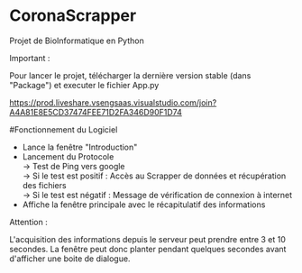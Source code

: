 # CoronaScrapper
Projet de BioInformatique en Python

Important :<br>

Pour lancer le projet, télécharger la dernière version stable (dans "Package") et executer le fichier App.py

https://prod.liveshare.vsengsaas.visualstudio.com/join?A4A81E8E5CD37474FEE71D2FA346D90F1D74


#Fonctionnement du Logiciel

- Lance la fenêtre "Introduction"<br>
- Lancement du Protocole <br>
  -> Test de Ping vers google <br>
    -> Si le test est positif : Accès au Scrapper de données et récupération des fichiers<br>
    -> Si le test est négatif : Message de vérification de connexion à internet<br>
- Affiche la fenêtre principale avec le récapitulatif des informations

Attention :

L'acquisition des informations depuis le serveur peut prendre entre 3 et 10 secondes. La fenêtre peut donc planter pendant quelques secondes avant d'afficher une boite de dialogue.

